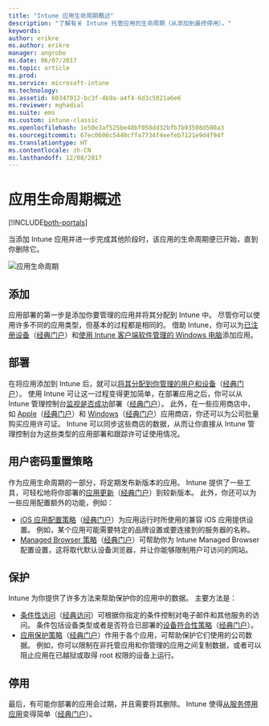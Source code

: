 ```yaml
---
title: "Intune 应用生命周期概述"
description: "了解有关 Intune 托管应用的生命周期（从添加到最终停用）。"
keywords: 
author: erikre
ms.author: erikre
manager: angrobe
ms.date: 06/07/2017
ms.topic: article
ms.prod: 
ms.service: microsoft-intune
ms.technology: 
ms.assetid: 60347012-bc3f-4b9a-a4f4-6d3c5021a6e6
ms.reviewer: mghadial
ms.suite: ems
ms.custom: intune-classic
ms.openlocfilehash: 1e50e3af525be48bf058dd32bfb7b93508d500a3
ms.sourcegitcommit: 67ec0606c5440cffa7734f4eefeb7121e9d4f94f
ms.translationtype: HT
ms.contentlocale: zh-CN
ms.lasthandoff: 12/08/2017
---
```

# <a name="overview-of-the-app-lifecycle"></a>应用生命周期概述

[!INCLUDE[both-portals](./includes/note-for-both-portals.md)]

当添加 Intune 应用并进一步完成其他阶段时，该应用的生命周期便已开始，直到你删除它。

![应用生命周期](./media/app-lifecycle.png "Intune 应用生命周期")

## <a name="add"></a>添加

应用部署的第一步是添加你要管理的应用并将其分配到 Intune 中。 尽管你可以使用许多不同的应用类型，但基本的过程都是相同的。 借助 Intune，你可以为[已注册设备](apps-add.md)（[经典门户](/intune-classic/deploy-use/add-apps-for-mobile-devices-in-microsoft-intune)）和[使用 Intune 客户端软件管理的 Windows 电脑](/intune-classic/deploy-use/add-apps-for-windows-pcs-in-microsoft-intune)添加应用。

## <a name="deploy"></a>部署

在将应用添加到 Intune 后，就可以[将其分配到你管理的用户和设备](apps-deploy.md)（[经典门户](/intune-classic/deploy-use/deploy-apps)）。 使用 Intune 可让这一过程变得更加简单，在部署应用之后，你可以从 Intune 管理控制台[监视是否成功](apps-monitor.md)部署（[经典门户](/intune-classic/deploy-use/monitor-apps-in-microsoft-intune)）。 此外，在一些应用商店中，如 [Apple](vpp-apps-ios.md)（[经典门户](/intune-classic/deploy-use/manage-ios-apps-you-purchased-through-a-volume-purchase-program-with-microsoft-intune)）和 [Windows](windows-store-for-business.md)（[经典门户](/intune-classic/deploy-use/manage-apps-you-purchased-from-the-windows-store-for-business-with-microsoft-intune)）应用商店，你还可以为公司批量购买应用许可证。 Intune 可以同步这些商店的数据，从而让你直接从 Intune 管理控制台为这些类型的应用部署和跟踪许可证使用情况。

## <a name="configure"></a>用户密码重置策略

作为应用生命周期的一部分，将定期发布新版本的应用。 Intune 提供了一些工具，可轻松地将你部署的[应用更新](apps-add.md)（[经典门户](/intune-classic/deploy-use/update-apps-using-microsoft-intune)）到较新版本。 此外，你还可以为一些应用配置额外的功能，例如：
- [iOS 应用配置策略](app-configuration-policies-use-ios.md)（[经典门户](/intune-classic/deploy-use/configure-ios-apps-with-mobile-app-configuration-policies-in-microsoft-intune)）为应用运行时所使用的兼容 iOS 应用提供设置。 例如，某个应用可能需要特定的品牌设置或要连接到的服务器的名称。
- [Managed Browser 策略](app-configuration-managed-browser.md)（[经典门户](/intune-classic/deploy-use/manage-internet-access-using-managed-browser-policies)）可帮助你为 Intune Managed Browser 配置设置，这将取代默认设备浏览器，并让你能够限制用户可访问的网站。

## <a name="protect"></a>保护

Intune 为你提供了许多方法来帮助保护你的应用中的数据。 主要方法是：
- [条件性访问](conditional-access.md)（[经典访问](/intune-classic/deploy-use/restrict-access-to-email-and-o365-services-with-microsoft-intune)）可根据你指定的条件控制对电子邮件和其他服务的访问。 条件包括设备类型或者是否符合已部署的[设备符合性策略](device-compliance.md)（[经典门户](/intune-classic/deploy-use/introduction-to-device-compliance-policies-in-microsoft-intune)）。
- [应用保护策略](app-protection-policy.md)（[经典门户](/intune-classic/deploy-use/protect-app-data-using-mobile-app-management-policies-with-microsoft-intune)）作用于各个应用，可帮助保护它们使用的公司数据。 例如，你可以限制在非托管应用和你管理的应用之间复制数据，或者可以阻止应用在已越狱或取得 root 权限的设备上运行。

## <a name="retire"></a>停用

最后，有可能你部署的应用会过期，并且需要将其删除。 Intune 使得[从服务停用应用](device-management.md)变得简单（[经典门户](/intune-classic/deploy-use/retire-apps-using-microsoft-intune)）。
